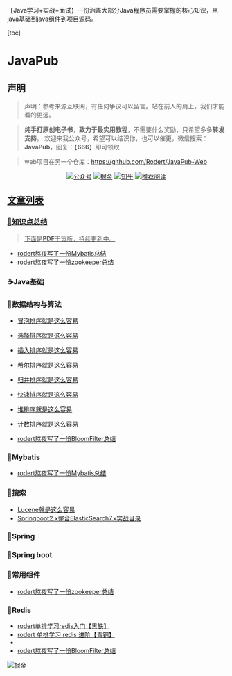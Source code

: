 【Java学习+实战+面试】一份涵盖大部分Java程序员需要掌握的核心知识，从java基础到java组件到项目源码。

[toc]

# JavaPub

## 声明


>声明：参考来源互联网，有任何争议可以留言。站在前人的肩上，我们才能看的更远。



>**纯手打原创电子书**，**致力于最实用教程**，不需要什么奖励，只希望多多**转发支持**。
欢迎来我公众号，希望可以结识你，也可以催更，微信搜索：**JavaPub**，回复：【**666**】即可领取



> web项目在另一个仓库：https://github.com/Rodert/JavaPub-Web




<p align="center">
  <a href="#公众号"><img src="https://img.shields.io/badge/关注公众号-JavaPub-blue.svg" alt="公众号"></a>
  <a href="https://juejin.im/user/5c00ce5a5188256d9832cb5f"><img src="https://img.shields.io/badge/关注-掘金-lightgrey.svg" alt="掘金"></a>
  <a href="https://www.zhihu.com/people/zhui-ma-7-49"><img src="https://img.shields.io/badge/关注-知乎-critical.svg" alt="知乎"></a>
  <a href="https://segmentfault.com/blog/JavaPub"><img src="https://img.shields.io/badge/推荐阅读-思否-brightgreen.svg" alt="推荐阅读"></a>
  <a href="">	
</p>



## 文章列表

###  :book:知识点总结  ###

> 下面是**PDF**干货版，持续更新中。



- [rodert熬夜写了一份Mybatis总结](https://mp.weixin.qq.com/s/op9ADw_6U5MhbcUlkFtOUQ)
- [rodert熬夜写了一份zookeeper总结](https://mp.weixin.qq.com/s/HfZ3nmTqCYHRhUkoSMEZAg)




###  :coffee:Java基础  ###






###  :pencil:数据结构与算法  ###

- [冒泡排序就是这么容易](https://mp.weixin.qq.com/s/ptxxmbfqndZeFHAfm3hdkw)
- [选择排序就是这么容易](https://mp.weixin.qq.com/s/EirRqU1F6Zv0JLIfjJyC6w)
- [插入排序就是这么容易](https://mp.weixin.qq.com/s/cCv5s7b_ACF3mZo6wSfOIA)
- [希尔排序就是这么容易](https://mp.weixin.qq.com/s/x5nAtijd_zbOI4V2Z1xM1Q)
- [归并排序就是这么容易](https://mp.weixin.qq.com/s/VM9R4Y3uvFcmRuvmoWxLdw)
- [快速排序就是这么容易](https://mp.weixin.qq.com/s/DyUR6khAHdcKzHg7owHtlQ)
- [堆排序就是这么容易](https://mp.weixin.qq.com/s/yxYz2kbqu-W7aeFvFv05BQ)
- [计数排序就是这么容易](https://mp.weixin.qq.com/s/7lphoHUgfDu0Cb1cO8ExKA)

- [rodert熬夜写了一份BloomFilter总结](https://mp.weixin.qq.com/s/6b5y8l9qIoD6VXdDZuIgBQ)





###  :mega:Mybatis  ###

- [rodert熬夜写了一份Mybatis总结](https://mp.weixin.qq.com/s/op9ADw_6U5MhbcUlkFtOUQ)




###  :microscope:搜索  ###

- [Lucene就是这么容易](https://mp.weixin.qq.com/s/AhirDnW4ul5xR1bBtKqtFQ)
- [Springboot2.x整合ElasticSearch7.x实战目录](https://mp.weixin.qq.com/s/nSWEIfbpRf-4txJqRz60gQ)



###  :tophat:Spring  ###



###  :sparkling_heart:Spring boot ###



###  :pencil:常用组件  ###

- [rodert熬夜写了一份zookeeper总结](https://mp.weixin.qq.com/s/HfZ3nmTqCYHRhUkoSMEZAg)






###  :ring:Redis  ###

- [rodert单排学习redis入门【黑铁】](https://mp.weixin.qq.com/s/lpYemCdb1KsE32UTTdxuxg)
- [rodert 单排学习 redis 进阶【青铜】](https://mp.weixin.qq.com/s/S2qZiJG-_HgW3ET9Sl0EAg)
- []()
- [rodert熬夜写了一份BloomFilter总结](https://mp.weixin.qq.com/s/6b5y8l9qIoD6VXdDZuIgBQ)







<a name="公众号"><img src="https://image-static.segmentfault.com/491/705/49170540-93468a3482cd080d_articlex" alt="掘金"></a>